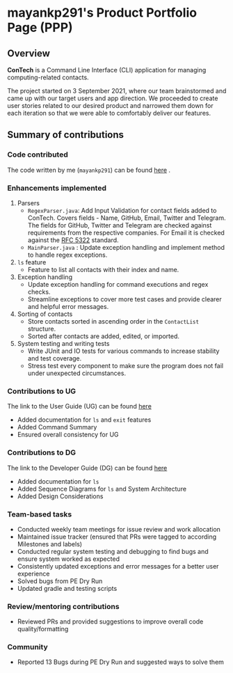 # mayankp291's Product Portfolio Page (PPP)

## Overview

**ConTech** is a Command Line Interface (CLI) application for managing computing-related contacts.

The project started on 3 September 2021, where our team brainstormed and came up with our target users and app
direction. We proceeded to create user stories related to our desired product and narrowed them down for each iteration
so that we were able to comfortably deliver our features.

## Summary of contributions

### Code contributed

The code written by me (`mayankp291`) can be
found [here](https://nus-cs2113-ay2122s1.github.io/tp-dashboard/?search=mayank&sort=groupTitle&sortWithin=title&timeframe=commit&mergegroup=&groupSelect=groupByRepos&breakdown=true&checkedFileTypes=docs~functional-code~test-code~other&since=2021-09-25&tabOpen=true&tabType=authorship&tabAuthor=mayankp291&tabRepo=AY2122S1-CS2113T-T09-1%2Ftp%5Bmaster%5D&authorshipIsMergeGroup=false&authorshipFileTypes=docs~functional-code~test-code&authorshipIsBinaryFileTypeChecked=false)
.
<br />

### Enhancements implemented

1. Parsers
    - `RegexParser.java`: Add Input Validation for contact fields added to ConTech. Covers fields - Name, GitHub, Email,
      Twitter and Telegram. The fields for GitHub, Twitter and Telegram are checked against requirements from the
      respective companies. For Email it is checked against the [RFC 5322](https://www.ietf.org/rfc/rfc5322.txt) 
      standard. 
    - `MainParser.java` : Update exception handling and implement method to handle regex exceptions.
2. `ls` feature
   - Feature to list all contacts with their index and name.
3. Exception handling
    - Update exception handling for command executions and regex checks.
    - Streamline exceptions to cover more test cases and provide clearer and helpful error messages.
5. Sorting of contacts
    - Store contacts sorted in ascending order in the `ContactList` structure.
    - Sorted after contacts are added, edited, or imported.
6. System testing and writing tests
    - Write JUnit and IO tests for various commands to increase stability and test coverage.
    - Stress test every component to make sure the program does not fail under unexpected circumstances.

### Contributions to UG

The link to the User Guide (UG) can be found [here](https://ay2122s1-cs2113t-t09-1.github.io/tp/UserGuide.html)
- Added documentation for `ls` and `exit` features
- Added Command Summary
- Ensured overall consistency for UG

### Contributions to DG

The link to the Developer Guide (DG) can be found [here](https://ay2122s1-cs2113t-t09-1.github.io/tp/DeveloperGuide.html)
- Added documentation for `ls`
- Added Sequence Diagrams for `ls` and System Architecture
- Added Design Considerations

### Team-based tasks

- Conducted weekly team meetings for issue review and work allocation
- Maintained issue tracker (ensured that PRs were tagged to according Milestones and labels)
- Conducted regular system testing and debugging to find bugs and ensure system worked as expected
- Consistently updated exceptions and error messages for a better user experience
- Solved bugs from PE Dry Run
- Updated gradle and testing scripts

### Review/mentoring contributions

- Reviewed PRs and provided suggestions to improve overall code quality/formatting

### Community

- Reported 13 Bugs during PE Dry Run and suggested ways to solve them
